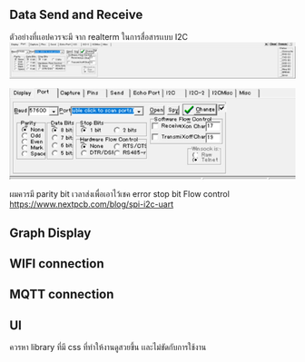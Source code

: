 
## Data Send and Receive 
ตัวอย่างที่เเอปควรจะมี จาก realterm ในการสื่อสารเเบบ I2C
![alt text](image-2.png)

![alt text](image-3.png)


ผมควรมี parity  bit เวลาส่งเพื่อเอาไว้เชค error
stop bit 
Flow control
https://www.nextpcb.com/blog/spi-i2c-uart

## Graph Display




## WIFI connection


## MQTT connection


## UI
ควรหา library ที่มี css ที่ทําให้งานดูสวยขึ้น เเละไม่ขัดกับการใช้งาน